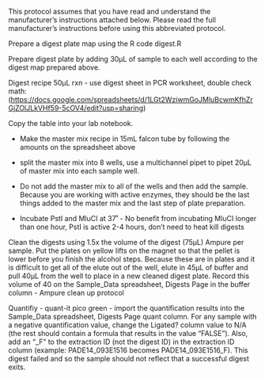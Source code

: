 This protocol assumes that you have read and understand the manufacturer’s instructions attached below.  Please read the full manufacturer’s instructions before using this abbreviated protocol.

Prepare a digest plate map using the R code digest.R

Prepare digest plate by adding 30µL of sample to each well according to the digest map prepared above.

Digest recipe 50µL rxn - use digest sheet in PCR worksheet, double check math:
(https://docs.google.com/spreadsheets/d/1LGt2WziwmGoJMluBcwmKfhZrGjZOlJLkVHf59-5cOV4/edit?usp=sharing)

Copy the table into your lab notebook.

- Make the master mix recipe in 15mL falcon tube by following the amounts on the spreadsheet above
- split the master mix into 8 wells, use a multichannel pipet to pipet 20µL of master mix into each sample well.

- Do not add the master mix to all of the wells and then add the sample.  Because you are working with active enzymes, they should be the last things added to the master mix and the last step of plate preparation.
- Incubate PstI and MluCI at 37˚ - No benefit from incubating MluCI longer than one hour, PstI is active 2-4 hours, don’t need to heat kill digests

Clean the digests using 1.5x the volume of the digest (75µL) Ampure per sample. Put the plates on yellow lifts on the magnet so that the pellet is lower before you finish the alcohol steps.   Because these are in plates and it is difficult to get all of the elute out of the well, elute in 45µL of buffer and pull 40µL from the well to place in a new cleaned digest plate.  Record this volume of 40 on the Sample_Data spreadsheet, Digests Page in the buffer column - Ampure clean up protocol

Quantifiy - quant-it pico green - import the quantification results into the Sample_Data spreadsheet, Digests Page quant column.  For any sample with a negative quantification value, change the Ligated? column value to N/A (the rest should contain a formula that results in the value “FALSE”).  Also, add an “_F” to the extraction ID (not the digest ID) in the extraction ID column (example: PADE14_093E1516 becomes PADE14_093E1516_F).  This digest failed and so the sample should not reflect that a successful digest exits.
